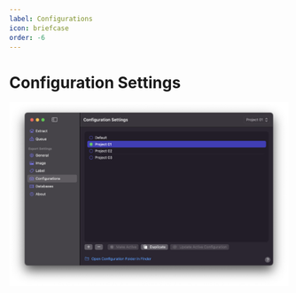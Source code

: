 ```yaml
---
label: Configurations
icon: briefcase
order: -6
---
```

# Configuration Settings

![](/assets/md-configuration-settings.png)